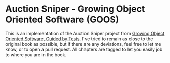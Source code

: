 # Auction Sniper - Growing Object Oriented Software (GOOS)

This is an implementation of the Auction Sniper project from [Growing Object Oriented Software, Guided by Tests](http://www.amazon.ca/Growing-Object-Oriented-Software-Guided-Tests/dp/0321503627). I've tried to remain as close to the original book as possible, but if there are any deviations, feel free to let me know, or to open a pull request. All chapters are tagged to let you easily job to where you are in the book.

 